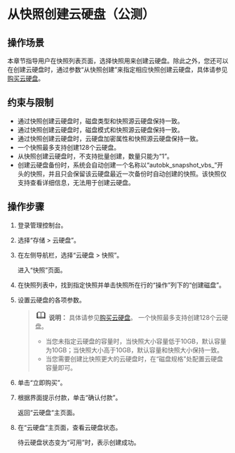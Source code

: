 # 从快照创建云硬盘（公测）<a name="evs_01_0013"></a>

## 操作场景<a name="section63311840155158"></a>

本章节指导用户在快照列表页面，选择快照用来创建云硬盘。除此之外，您还可以在创建云硬盘时，通过参数“从快照创建”来指定相应快照创建云硬盘，具体请参见[购买云硬盘](https://support.huaweicloud.com/qs-evs/zh-cn_topic_0021738346.html)。

## 约束与限制<a name="section653510274355"></a>

-   通过快照创建云硬盘时，磁盘类型和快照源云硬盘保持一致。
-   通过快照创建云硬盘时，磁盘模式和快照源云硬盘保持一致。
-   通过快照创建云硬盘时，云硬盘加密属性和快照源云硬盘保持一致。
-   一个快照最多支持创建128个云硬盘。
-   从快照创建云硬盘时，不支持批量创建，数量只能为“1”。
-   创建云硬盘备份时，系统会自动创建一个名称以“autobk\_snapshot\_vbs\_”开头的快照，并且只会保留该云硬盘最近一次备份时自动创建的快照。该快照仅支持查看详细信息，无法用于创建云硬盘。

## 操作步骤<a name="section53290500174512"></a>

1.  登录管理控制台。
2.  选择“存储 \> 云硬盘”。
3.  在左侧导航栏，选择“云硬盘 \> 快照”。

    进入“快照”页面。

4.  在快照列表中，找到指定快照并单击快照所在行的“操作”列下的“创建磁盘”。
5.  设置云硬盘的各项参数。

    >![](public_sys-resources/icon-note.gif) **说明：** 
    >具体请参见[购买云硬盘](https://support.huaweicloud.com/qs-evs/zh-cn_topic_0021738346.html)。
    >一个快照最多支持创建128个云硬盘。
    >-   当您未指定云硬盘的容量时，当快照大小容量低于10GB，默认容量为10GB；当快照大小高于10GB，默认容量和快照大小保持一致。
    >-   当您需要创建比快照更大的云硬盘时，在“磁盘规格”处配置云硬盘容量即可。

6.  单击“立即购买”。
7.  根据界面提示付款，单击“确认付款”。

    返回“云硬盘“主页面。

8.  在“云硬盘”主页面，查看云硬盘状态。

    待云硬盘状态变为“可用”时，表示创建成功。


